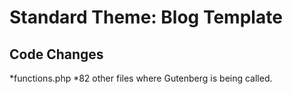 # Standard Theme: Blog Template 
## Code Changes 
*functions.php
*82 other files where Gutenberg is being called. 

